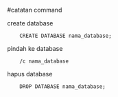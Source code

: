 #catatan command

create database
```psql
    CREATE DATABASE nama_database;
```

pindah ke database
```psql
    /c nama_database
```

hapus database
```psql
    DROP DATABASE nama_database;
```